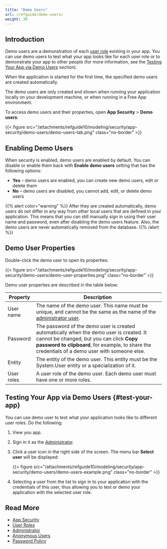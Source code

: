 ```yaml
---
title: "Demo Users"
url: /refguide/demo-users/
weight: 30
---
```


## Introduction

Demo users are a demonstration of each [user role](/refguide/user-roles/) existing in your app. You can use demo users to test what your app looks like for each user role or to demonstrate your app to other people (for more information, see the [Testing Your App via Demo Users](#test-your-app) section).

When the application is started for the first time, the specified demo users are created automatically.

The demo users are only created and shown when running your application locally on your development machine, or when running in a Free App environment.

To access demo users and their properties, open **App Security** > **Demo users**:

{{< figure src="/attachments/refguide10/modeling/security/app-security/demo-users/demo-users-tab.png" class="no-border" >}}

## Enabling Demo Users

When security is enabled, demo users are enabled by default. You can disable or enable them back with **Enable demo users** setting that has the following options:

* **Yes** – demo users are enabled, you can create new demo users, edit or delete them
* **No** – demo users are disabled, you cannot add, edit, or delete demo users

{{% alert color="warning" %}}
After they are created automatically, demo users do not differ in any way from other local users that are defined in your application. This means that you can still manually sign in using their user name and password, even after disabling the demo users feature. Also, the demo users are never automatically removed from the database.
{{% /alert %}}

## Demo User Properties

Double-click the demo user to open its properties:

{{< figure src="/attachments/refguide10/modeling/security/app-security/demo-users/demo-user-properties.png" class="no-border" >}}

Demo user properties are described in the table below:

| Property   | Description                                                  |
| ---------- | ------------------------------------------------------------ |
| User name  | The name of the demo user. This name must be unique, and cannot be the same as the name of the [administrator user](/refguide/administrator/). |
| Password   | The password of the demo user is created automatically when the demo user is created. It cannot be changed, but you can click **Copy password to clipboard**, for example, to share the credentials of a demo user with someone else. |
| Entity     | The entity of the demo user. This entity must be the System.User entity or a specialization of it. |
| User roles | A user role of the demo user. Each demo user must have one or more roles. |

## Testing Your App via Demo Users {#test-your-app}

You can use demo user to test what your application looks like to different user roles. Do the following:

1. View you app.
2. Sign in it as the [Administrator](/refguide/administrator/).
3. Click a user icon in the right side of the screen. The menu bar **Select user** will be displayed: 

    {{< figure src="/attachments/refguide10/modeling/security/app-security/demo-users/demo-users-example.png" class="no-border" >}}

4. Selecting a user from the list to sign in to your application with the credentials of this user, thus allowing you to test or demo your application with the selected user role.

## Read More

* [App Security](/refguide/app-security/)
* [User Roles](/refguide/user-roles/)
* [Administrator](/refguide/administrator/)
* [Anonymous Users](/refguide/anonymous-users/)
* [Password Policy](/refguide/password-policy/)
